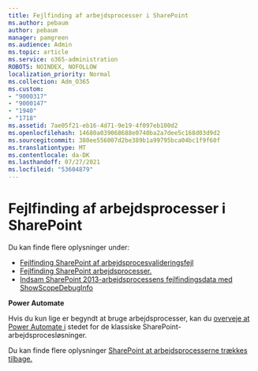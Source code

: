 ```yaml
---
title: Fejlfinding af arbejdsprocesser i SharePoint
ms.author: pebaum
author: pebaum
manager: pamgreen
ms.audience: Admin
ms.topic: article
ms.service: o365-administration
ROBOTS: NOINDEX, NOFOLLOW
localization_priority: Normal
ms.collection: Adm_O365
ms.custom:
- "9000317"
- "9000147"
- "1940"
- "1718"
ms.assetid: 7ae05f21-eb16-4d71-9e19-4f097eb100d2
ms.openlocfilehash: 14680a039068688e0740ba2a7dee5c168d03d9d2
ms.sourcegitcommit: 380ee556007d2be389b1a99795bca04bc1f9f60f
ms.translationtype: MT
ms.contentlocale: da-DK
ms.lasthandoff: 07/27/2021
ms.locfileid: "53604879"
---
```

# <a name="troubleshoot-workflows-in-sharepoint"></a>Fejlfinding af arbejdsprocesser i SharePoint

Du kan finde flere oplysninger under:

- [Fejlfinding SharePoint af arbejdsprocesvalideringsfejl](/sharepoint/dev/general-development/troubleshooting-sharepoint-server-workflow-validation-errors-in-visio)
- [Fejlfinding SharePoint arbejdsprocesser.](/sharepoint/dev/general-development/debugging-sharepoint-server-workflows)
- [Indsam SharePoint 2013-arbejdsprocessens fejlfindingsdata med ShowScopeDebugInfo](/sharepoint/troubleshoot/workflows/gather-workflow-data)

**Power Automate**

Hvis du kun lige er begyndt at bruge arbejdsprocesser, kan du [overveje at Power Automate i](/power-automate/modern-approvals) stedet for de klassiske SharePoint-arbejdsprocesløsninger.

Du kan finde flere oplysninger [SharePoint at arbejdsprocesserne trækkes tilbage.](/alchemyinsights/sharepoint-workflows-retiring)

